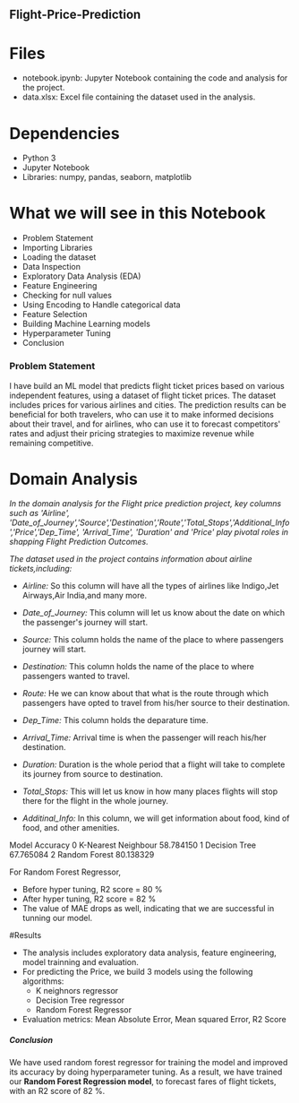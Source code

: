 ## Flight-Price-Prediction

# Files
- notebook.ipynb: Jupyter Notebook containing the code and analysis for the project.
- data.xlsx: Excel file containing the dataset used in the analysis.
  
# Dependencies
- Python 3
- Jupyter Notebook
- Libraries: numpy, pandas, seaborn, matplotlib

# What we will see in this Notebook
- Problem Statement
- Importing Libraries
- Loading the dataset
- Data Inspection
- Exploratory Data Analysis (EDA)
- Feature Engineering
- Checking for null values
- Using Encoding to Handle categorical data
- Feature Selection
- Building Machine Learning models
- Hyperparameter Tuning
- Conclusion

### Problem Statement
I have build an ML model that predicts flight ticket prices based on various independent features, using a dataset of flight ticket prices. The dataset includes prices for various airlines and cities. The prediction results can be beneficial for both travelers, who can use it to make informed decisions about their travel, and for airlines, who can use it to forecast competitors' rates and adjust their pricing strategies to maximize revenue while remaining competitive.

# Domain Analysis
*In the domain analysis for the Flight price prediction project, key columns such as 'Airline',
'Date_of_Journey','Source','Destination','Route','Total_Stops','Additional_Info','Price','Dep_Time', 
'Arrival_Time', 'Duration' and 'Price' play pivotal roles in shapping Flight Prediction Outcomes.*

*The dataset used in the project contains information about airline tickets,including:*

- *Airline:* So this column will have all the types of airlines like Indigo,Jet Airways,Air India,and many more.

- *Date_of_Journey:* This column will let us know about the date on which the passenger's journey will start.

- *Source:* This column holds the name of the place to where passengers journey will start.

- *Destination:* This column holds the name of the place to where passengers wanted to travel.

- *Route:* He we can know about that what is the route through which passengers have opted to travel from his/her source to their destination.

- *Dep_Time:* This column holds the deparature time.

- *Arrival_Time:* Arrival time is when the passenger will reach his/her destination.

- *Duration:* Duration is the whole period that a flight will take to complete its journey from source to destination.

- *Total_Stops:* This will let us know in how many places flights will stop there for the flight in the whole journey.

- *Additinal_Info:* In this column, we will get information about food, kind of food, and other amenities.

Model	Accuracy
0	K-Nearest Neighbour	58.784150
1	Decision Tree	67.765084
2	Random Forest	80.138329

For Random Forest Regressor,
- Before hyper tuning, R2 score = 80 %
- After hyper tuning, R2 score = 82 % 
- The value of MAE drops as well, indicating that we are successful in tunning our model.

#Results
- The analysis includes exploratory data analysis, feature engineering, model trainning and evaluation. 
- For predicting the Price, we build 3 models using the following algorithms: 
  - K neighnors regressor
  - Decision Tree regressor
  - Random Forest Regressor
- Evaluation metrics: Mean Absolute Error, Mean squared Error, R2 Score

##### Conclusion

We have used random forest regressor for training the model and improved its accuracy by doing hyperparameter tuning. As a result, we have trained our **Random Forest Regression model**, to forecast fares of flight tickets, with an R2 score of 82 %.
